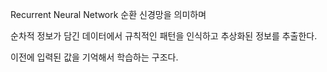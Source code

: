 Recurrent Neural Network 순환 신경망을 의미하며

순차적 정보가 담긴 데이터에서 규칙적인 패턴을 인식하고 추상화된 정보를 추출한다.

이전에 입력된 값을 기억해서 학습하는 구조다.
